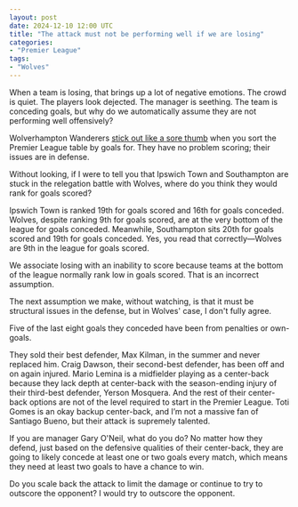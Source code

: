 ```yaml
---
layout: post
date: 2024-12-10 12:00 UTC
title: "The attack must not be performing well if we are losing"
categories:
- "Premier League"
tags:
- "Wolves"
---
```


When a team is losing, that brings up a lot of negative emotions. The crowd is quiet. The players look dejected. The manager is seething. The team is conceding goals, but why do we automatically assume they are not performing well offensively?

<!---more--->

Wolverhampton Wanderers [stick out like a sore thumb](https://raw.githubusercontent.com/kyleboas/images/main/uploads/2024/12/08/Image-08Dec2024_11:20:57.png) when you sort the Premier League table by goals for. They have no problem scoring; their issues are in defense. 

Without looking, if I were to tell you that Ipswich Town and Southampton are stuck in the relegation battle with Wolves, where do you think they would rank for goals scored?

Ipswich Town is ranked 19th for goals scored and 16th for goals conceded. Wolves, despite ranking 9th for goals scored, are at the very bottom of the league for goals conceded. Meanwhile, Southampton sits 20th for goals scored and 19th for goals conceded. Yes, you read that correctly—Wolves are 9th in the league for goals scored.

We associate losing with an inability to score because teams at the bottom of the league normally rank low in goals scored. That is an incorrect assumption.

The next assumption we make, without watching, is that it must be structural issues in the defense, but in Wolves' case, I don't fully agree.

Five of the last eight goals they conceded have been from penalties or own-goals.

They sold their best defender, Max Kilman, in the summer and never replaced him. Craig Dawson, their second-best defender, has been off and on again injured. Mario Lemina is a midfielder playing as a center-back because they lack depth at center-back with the season-ending injury of their third-best defender, Yerson Mosquera. And the rest of their center-back options are not of the level required to start in the Premier League. Toti Gomes is an okay backup center-back, and I’m not a massive fan of Santiago Bueno, but their attack is supremely talented.

If you are manager Gary O'Neil, what do you do? No matter how they defend, just based on the defensive qualities of their center-back, they are going to likely concede at least one or two goals every match, which means they need at least two goals to have a chance to win.

Do you scale back the attack to limit the damage or continue to try to outscore the opponent? I would try to outscore the opponent.